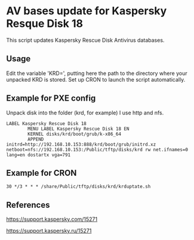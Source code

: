 # AV bases update for Kaspersky Resque Disk 18
This script updates Kaspersky Rescue Disk Antivirus databases.

## Usage
Edit the variable 'KRD=', putting here the path to the directory where your unpacked KRD is stored.
Set up CRON to launch the script automatically.

## Example for PXE config
Unpack disk into the folder (krd, for example)
I use http and nfs.
```
LABEL Kaspersky Rescue Disk 18
        MENU LABEL Kaspersky Rescue Disk 18 EN
        KERNEL disks/krd/boot/grub/k-x86_64
        APPEND initrd=http://192.168.10.153:888/krd/boot/grub/initrd.xz netboot=nfs://192.168.10.153:/Public/tftp/disks/krd rw net.ifnames=0 lang=en dostartx vga=791
```

## Example for CRON
```
30 */3 * * * /share/Public/tftp/disks/krd/krduptate.sh
```
## References
https://support.kaspersky.com/15271

https://support.kaspersky.ru/15271
